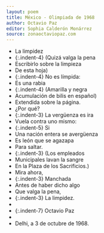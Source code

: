 ```yaml
---
layout: poem
title: México - Olimpiada de 1968
author: Octavio Paz
editor: Sophia Calderón Monárrez
source: zonaoctaviopaz.com
---
```


- La limpidez
- {:.indent-4} (Quizá valga la pena
- Escribirlo sobre la limpieza
- De esta hoja)
- {:.indent-4} No es límpida:
- Es una rabia
- {:.indent-4} (Amarilla y negra
- Acumulación de bilis en español)
- Extendida sobre la página.
- ¿Por qué?
- {:.indent-3} La vergüenza es ira
- Vuela contra uno mismo:
- {:.indent-5} Si
- Una nación entera se avergüenza
- Es león que se agazapa
- Para saltar.
- {:.indent-3} (Los empleados
- Municipales lavan la sangre
- En la Plaza de los Sacrificios.)
- Mira ahora,
- {:.indent-3} Manchada
- Antes de haber dicho algo
- Que valga la pena,
- {:.indent-3} La limpidez.
- 
- {:.indent-7} Octavio Paz
- 
- Delhi, a 3 de octubre de 1968.
